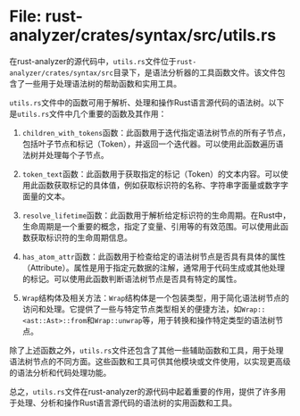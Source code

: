 # File: rust-analyzer/crates/syntax/src/utils.rs

在rust-analyzer的源代码中，`utils.rs`文件位于`rust-analyzer/crates/syntax/src`目录下，是语法分析器的工具函数文件。该文件包含了一些用于处理语法树的帮助函数和实用工具。

`utils.rs`文件中的函数可用于解析、处理和操作Rust语言源代码的语法树。以下是`utils.rs`文件中几个重要的函数及其作用：

1. `children_with_tokens`函数：此函数用于迭代指定语法树节点的所有子节点，包括叶子节点和标记（Token），并返回一个迭代器。可以使用此函数遍历语法树并处理每个子节点。

2. `token_text`函数：此函数用于获取指定的标记（Token）的文本内容。可以使用此函数获取标记的具体值，例如获取标识符的名称、字符串字面量或数字字面量的文本。

3. `resolve_lifetime`函数：此函数用于解析给定标识符的生命周期。在Rust中，生命周期是一个重要的概念，指定了变量、引用等的有效范围。可以使用此函数获取标识符的生命周期信息。

4. `has_atom_attr`函数：此函数用于检查给定的语法树节点是否具有具体的属性（Attribute）。属性是用于指定元数据的注解，通常用于代码生成或其他处理的标记。可以使用此函数判断语法树节点是否具有特定的属性。

5. `Wrap`结构体及相关方法：`Wrap`结构体是一个包装类型，用于简化语法树节点的访问和处理。它提供了一些与特定节点类型相关的便捷方法，如`Wrap::<ast::Ast>::from`和`Wrap::unwrap`等，用于转换和操作特定类型的语法树节点。

除了上述函数之外，`utils.rs`文件还包含了其他一些辅助函数和工具，用于处理语法树节点的不同方面。这些函数和工具可供其他模块或文件使用，以实现更高级的语法分析和代码处理功能。

总之，`utils.rs`文件在rust-analyzer的源代码中起着重要的作用，提供了许多用于处理、分析和操作Rust语言源代码的语法树的实用函数和工具。

